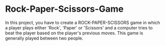 # Rock-Paper-Scissors-Game
In this project, you have to create a ROCK-PAPER-SCISSORS game in which a player plays either 'Rock', 'Paper' or 'Scissors' and a computer tries to beat the player based on the player's previous moves. This game is generally played between two people.
